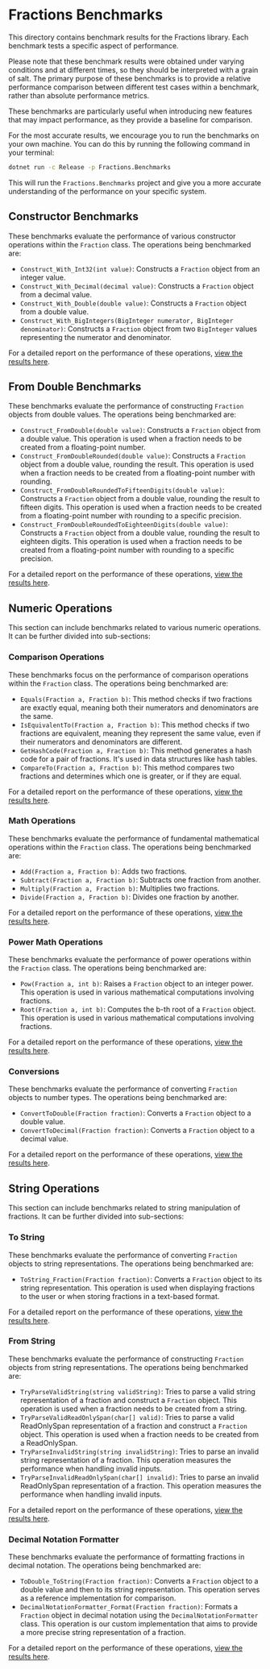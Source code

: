 ﻿# Fractions Benchmarks

This directory contains benchmark results for the Fractions library. Each benchmark tests a specific aspect of performance. 

Please note that these benchmark results were obtained under varying conditions and at different times, so they should be interpreted with a grain of salt. The primary purpose of these benchmarks is to provide a relative performance comparison between different test cases within a benchmark, rather than absolute performance metrics.

These benchmarks are particularly useful when introducing new features that may impact performance, as they provide a baseline for comparison.

For the most accurate results, we encourage you to run the benchmarks on your own machine. You can do this by running the following command in your terminal:

```bash
dotnet run -c Release -p Fractions.Benchmarks
```

This will run the `Fractions.Benchmarks` project and give you a more accurate understanding of the performance on your specific system.

## Constructor Benchmarks
These benchmarks evaluate the performance of various constructor operations within the `Fraction` class. The operations being benchmarked are:
- `Construct_With_Int32(int value)`: Constructs a `Fraction` object from an integer value.
- `Construct_With_Decimal(decimal value)`: Constructs a `Fraction` object from a decimal value.
- `Construct_With_Double(double value)`: Constructs a `Fraction` object from a double value.
- `Construct_With_BigIntegers(BigInteger numerator, BigInteger denominator)`: Constructs a `Fraction` object from two `BigInteger` values representing the numerator and denominator.

For a detailed report on the performance of these operations, [view the results here](./results/Fractions.Benchmarks.ConstructorBenchmarks-report-github.md).

## From Double Benchmarks
These benchmarks evaluate the performance of constructing `Fraction` objects from double values. The operations being benchmarked are:
- `Construct_FromDouble(double value)`: Constructs a `Fraction` object from a double value. This operation is used when a fraction needs to be created from a floating-point number.
- `Construct_FromDoubleRounded(double value)`: Constructs a `Fraction` object from a double value, rounding the result. This operation is used when a fraction needs to be created from a floating-point number with rounding.
- `Construct_FromDoubleRoundedToFifteenDigits(double value)`: Constructs a `Fraction` object from a double value, rounding the result to fifteen digits. This operation is used when a fraction needs to be created from a floating-point number with rounding to a specific precision.
- `Construct_FromDoubleRoundedToEighteenDigits(double value)`: Constructs a `Fraction` object from a double value, rounding the result to eighteen digits. This operation is used when a fraction needs to be created from a floating-point number with rounding to a specific precision.

For a detailed report on the performance of these operations, [view the results here](./results/Fractions.Benchmarks.FromDoubleBenchmarks-report-github.md).

## Numeric Operations
This section can include benchmarks related to various numeric operations. It can be further divided into sub-sections:

### Comparison Operations
These benchmarks focus on the performance of comparison operations within the `Fraction` class. The operations being benchmarked are:
- `Equals(Fraction a, Fraction b)`: This method checks if two fractions are exactly equal, meaning both their numerators and denominators are the same.
- `IsEquivalentTo(Fraction a, Fraction b)`: This method checks if two fractions are equivalent, meaning they represent the same value, even if their numerators and denominators are different.
- `GetHashCode(Fraction a, Fraction b)`: This method generates a hash code for a pair of fractions. It's used in data structures like hash tables.
- `CompareTo(Fraction a, Fraction b)`: This method compares two fractions and determines which one is greater, or if they are equal.

For a detailed report on the performance of these operations, [view the results here](./results/Fractions.Benchmarks.ComparisonBenchmarks-report-github.md).

### Math Operations
These benchmarks evaluate the performance of fundamental mathematical operations within the `Fraction` class. The operations being benchmarked are:
- `Add(Fraction a, Fraction b)`: Adds two fractions.
- `Subtract(Fraction a, Fraction b)`: Subtracts one fraction from another.
- `Multiply(Fraction a, Fraction b)`: Multiplies two fractions.
- `Divide(Fraction a, Fraction b)`: Divides one fraction by another.

For a detailed report on the performance of these operations, [view the results here](./results/Fractions.Benchmarks.BasicMathBenchmarks-report-github.md).


### Power Math Operations
These benchmarks evaluate the performance of power operations within the `Fraction` class. The operations being benchmarked are:
- `Pow(Fraction a, int b)`: Raises a `Fraction` object to an integer power. This operation is used in various mathematical computations involving fractions.
- `Root(Fraction a, int b)`: Computes the b-th root of a `Fraction` object. This operation is used in various mathematical computations involving fractions.

For a detailed report on the performance of these operations, [view the results here](./results/Fractions.Benchmarks.PowerMathBenchmarks-report-github.md).

### Conversions
These benchmarks evaluate the performance of converting `Fraction` objects to number types. The operations being benchmarked are:
- `ConvertToDouble(Fraction fraction)`: Converts a `Fraction` object to a double value.
- `ConvertToDecimal(Fraction fraction)`: Converts a `Fraction` object to a decimal value.

For a detailed report on the performance of these operations, [view the results here](./results/Fractions.Benchmarks.ConvertToNumberBenchmarks-report-github.md).

## String Operations
This section can include benchmarks related to string manipulation of fractions. It can be further divided into sub-sections:

### To String
These benchmarks evaluate the performance of converting `Fraction` objects to string representations. The operations being benchmarked are:
- `ToString_Fraction(Fraction fraction)`: Converts a `Fraction` object to its string representation. This operation is used when displaying fractions to the user or when storing fractions in a text-based format.

For a detailed report on the performance of these operations, [view the results here](./results/Fractions.Benchmarks.ToStringBenchmarks-report-github.md).


### From String
These benchmarks evaluate the performance of constructing `Fraction` objects from string representations. The operations being benchmarked are:
- `TryParseValidString(string validString)`: Tries to parse a valid string representation of a fraction and construct a `Fraction` object. This operation is used when a fraction needs to be created from a string.
- `TryParseValidReadOnlySpan(char[] valid)`: Tries to parse a valid ReadOnlySpan representation of a fraction and construct a `Fraction` object. This operation is used when a fraction needs to be created from a ReadOnlySpan.
- `TryParseInvalidString(string invalidString)`: Tries to parse an invalid string representation of a fraction. This operation measures the performance when handling invalid inputs.
- `TryParseInvalidReadOnlySpan(char[] invalid)`: Tries to parse an invalid ReadOnlySpan representation of a fraction. This operation measures the performance when handling invalid inputs.

For a detailed report on the performance of these operations, [view the results here](./results/Fractions.Benchmarks.FromStringBenchmarks-report-github.md).

### Decimal Notation Formatter
These benchmarks evaluate the performance of formatting fractions in decimal notation. The operations being benchmarked are:
- `ToDouble_ToString(Fraction fraction)`: Converts a `Fraction` object to a double value and then to its string representation. This operation serves as a reference implementation for comparison.
- `DecimalNotationFormatter_Format(Fraction fraction)`: Formats a `Fraction` object in decimal notation using the `DecimalNotationFormatter` class. This operation is our custom implementation that aims to provide a more precise string representation of a fraction.

For a detailed report on the performance of these operations, [view the results here](./results/Fractions.Benchmarks.DecimalNotationFormatterBenchmarks-report-github.md).
